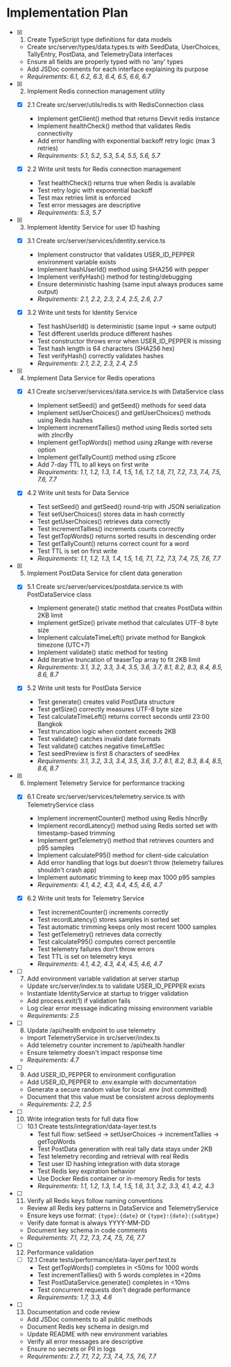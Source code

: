 # Implementation Plan

- [x] 1. Create TypeScript type definitions for data models




  - Create src/server/types/data.types.ts with SeedData, UserChoices, TallyEntry, PostData, and TelemetryData interfaces
  - Ensure all fields are properly typed with no 'any' types
  - Add JSDoc comments for each interface explaining its purpose
  - _Requirements: 6.1, 6.2, 6.3, 6.4, 6.5, 6.6, 6.7_

- [x] 2. Implement Redis connection management utility



  - [x] 2.1 Create src/server/utils/redis.ts with RedisConnection class


    - Implement getClient() method that returns Devvit redis instance
    - Implement healthCheck() method that validates Redis connectivity
    - Add error handling with exponential backoff retry logic (max 3 retries)
    - _Requirements: 5.1, 5.2, 5.3, 5.4, 5.5, 5.6, 5.7_

  - [x] 2.2 Write unit tests for Redis connection management





    - Test healthCheck() returns true when Redis is available
    - Test retry logic with exponential backoff
    - Test max retries limit is enforced
    - Test error messages are descriptive
    - _Requirements: 5.3, 5.7_

- [x] 3. Implement Identity Service for user ID hashing


  - [x] 3.1 Create src/server/services/identity.service.ts



    - Implement constructor that validates USER_ID_PEPPER environment variable exists
    - Implement hashUserId() method using SHA256 with pepper
    - Implement verifyHash() method for testing/debugging
    - Ensure deterministic hashing (same input always produces same output)
    - _Requirements: 2.1, 2.2, 2.3, 2.4, 2.5, 2.6, 2.7_

  - [x] 3.2 Write unit tests for Identity Service





    - Test hashUserId() is deterministic (same input → same output)
    - Test different userIds produce different hashes
    - Test constructor throws error when USER_ID_PEPPER is missing
    - Test hash length is 64 characters (SHA256 hex)
    - Test verifyHash() correctly validates hashes
    - _Requirements: 2.1, 2.2, 2.3, 2.4, 2.5_

- [x] 4. Implement Data Service for Redis operations


  - [x] 4.1 Create src/server/services/data.service.ts with DataService class


    - Implement setSeed() and getSeed() methods for seed data
    - Implement setUserChoices() and getUserChoices() methods using Redis hashes
    - Implement incrementTallies() method using Redis sorted sets with zIncrBy
    - Implement getTopWords() method using zRange with reverse option
    - Implement getTallyCount() method using zScore
    - Add 7-day TTL to all keys on first write
    - _Requirements: 1.1, 1.2, 1.3, 1.4, 1.5, 1.6, 1.7, 1.8, 7.1, 7.2, 7.3, 7.4, 7.5, 7.6, 7.7_

  - [x] 4.2 Write unit tests for Data Service






    - Test setSeed() and getSeed() round-trip with JSON serialization
    - Test setUserChoices() stores data in hash correctly
    - Test getUserChoices() retrieves data correctly
    - Test incrementTallies() increments counts correctly
    - Test getTopWords() returns sorted results in descending order
    - Test getTallyCount() returns correct count for a word
    - Test TTL is set on first write
    - _Requirements: 1.1, 1.2, 1.3, 1.4, 1.5, 1.6, 7.1, 7.2, 7.3, 7.4, 7.5, 7.6, 7.7_

- [x] 5. Implement PostData Service for client data generation


  - [x] 5.1 Create src/server/services/postdata.service.ts with PostDataService class



    - Implement generate() static method that creates PostData within 2KB limit
    - Implement getSize() private method that calculates UTF-8 byte size
    - Implement calculateTimeLeft() private method for Bangkok timezone (UTC+7)
    - Implement validate() static method for testing
    - Add iterative truncation of teaserTop array to fit 2KB limit
    - _Requirements: 3.1, 3.2, 3.3, 3.4, 3.5, 3.6, 3.7, 8.1, 8.2, 8.3, 8.4, 8.5, 8.6, 8.7_

  - [x] 5.2 Write unit tests for PostData Service






    - Test generate() creates valid PostData structure
    - Test getSize() correctly measures UTF-8 byte size
    - Test calculateTimeLeft() returns correct seconds until 23:00 Bangkok
    - Test truncation logic when content exceeds 2KB
    - Test validate() catches invalid date formats
    - Test validate() catches negative timeLeftSec
    - Test seedPreview is first 8 characters of seedHex
    - _Requirements: 3.1, 3.2, 3.3, 3.4, 3.5, 3.6, 3.7, 8.1, 8.2, 8.3, 8.4, 8.5, 8.6, 8.7_

- [x] 6. Implement Telemetry Service for performance tracking


  - [x] 6.1 Create src/server/services/telemetry.service.ts with TelemetryService class



    - Implement incrementCounter() method using Redis hIncrBy
    - Implement recordLatency() method using Redis sorted set with timestamp-based trimming
    - Implement getTelemetry() method that retrieves counters and p95 samples
    - Implement calculateP95() method for client-side calculation
    - Add error handling that logs but doesn't throw (telemetry failures shouldn't crash app)
    - Implement automatic trimming to keep max 1000 p95 samples
    - _Requirements: 4.1, 4.2, 4.3, 4.4, 4.5, 4.6, 4.7_

  - [x] 6.2 Write unit tests for Telemetry Service






    - Test incrementCounter() increments correctly
    - Test recordLatency() stores samples in sorted set
    - Test automatic trimming keeps only most recent 1000 samples
    - Test getTelemetry() retrieves data correctly
    - Test calculateP95() computes correct percentile
    - Test telemetry failures don't throw errors
    - Test TTL is set on telemetry keys
    - _Requirements: 4.1, 4.2, 4.3, 4.4, 4.5, 4.6, 4.7_

- [ ] 7. Add environment variable validation at server startup


  - Update src/server/index.ts to validate USER_ID_PEPPER exists
  - Instantiate IdentityService at startup to trigger validation
  - Add process.exit(1) if validation fails
  - Log clear error message indicating missing environment variable
  - _Requirements: 2.5_

- [ ] 8. Update /api/health endpoint to use telemetry
  - Import TelemetryService in src/server/index.ts
  - Add telemetry counter increment to /api/health handler
  - Ensure telemetry doesn't impact response time
  - _Requirements: 4.7_

- [ ] 9. Add USER_ID_PEPPER to environment configuration
  - Add USER_ID_PEPPER to .env.example with documentation
  - Generate a secure random value for local .env (not committed)
  - Document that this value must be consistent across deployments
  - _Requirements: 2.2, 2.5_

- [ ] 10. Write integration tests for full data flow
  - [ ] 10.1 Create tests/integration/data-layer.test.ts
    - Test full flow: setSeed → setUserChoices → incrementTallies → getTopWords
    - Test PostData generation with real tally data stays under 2KB
    - Test telemetry recording and retrieval with real Redis
    - Test user ID hashing integration with data storage
    - Test Redis key expiration behavior
    - Use Docker Redis container or in-memory Redis for tests
    - _Requirements: 1.1, 1.2, 1.3, 1.4, 1.5, 1.6, 3.1, 3.2, 3.3, 4.1, 4.2, 4.3_

- [ ] 11. Verify all Redis keys follow naming conventions
  - Review all Redis key patterns in DataService and TelemetryService
  - Ensure keys use format: `{type}:{date}` or `{type}:{date}:{subtype}`
  - Verify date format is always YYYY-MM-DD
  - Document key schema in code comments
  - _Requirements: 7.1, 7.2, 7.3, 7.4, 7.5, 7.6, 7.7_

- [ ] 12. Performance validation
  - [ ] 12.1 Create tests/performance/data-layer.perf.test.ts
    - Test getTopWords() completes in <50ms for 1000 words
    - Test incrementTallies() with 5 words completes in <20ms
    - Test PostDataService.generate() completes in <10ms
    - Test concurrent requests don't degrade performance
    - _Requirements: 1.7, 3.3, 4.6_

- [ ] 13. Documentation and code review
  - Add JSDoc comments to all public methods
  - Document Redis key schema in design.md
  - Update README with new environment variables
  - Verify all error messages are descriptive
  - Ensure no secrets or PII in logs
  - _Requirements: 2.7, 7.1, 7.2, 7.3, 7.4, 7.5, 7.6, 7.7_
